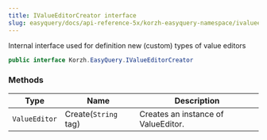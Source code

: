 ```yaml
---
title: IValueEditorCreator interface
slug: easyquery/docs/api-reference-5x/korzh-easyquery-namespace/ivalueeditorcreator-interface
---
```



Internal interface used for definition new (custom) types of value editors
```csharp
public interface Korzh.EasyQuery.IValueEditorCreator

```

### Methods

| Type | Name | Description | 
| --- | --- | --- | 
| `ValueEditor` | Create(`String` tag) | Creates an instance of ValueEditor. |